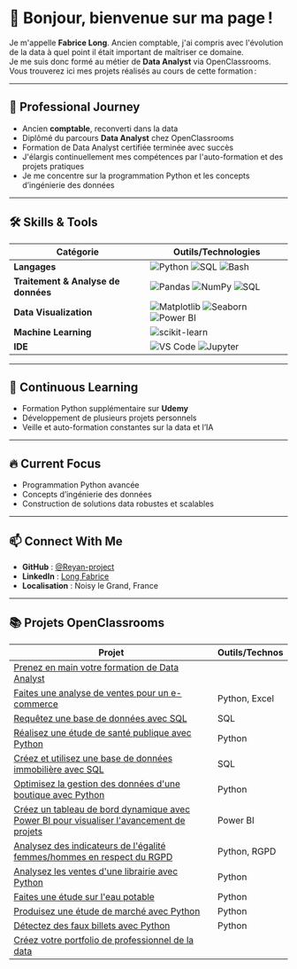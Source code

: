 # 👋 Bonjour, bienvenue sur ma page !

Je m'appelle **Fabrice Long**. Ancien comptable, j'ai compris avec l'évolution de la data à quel point il était important de maîtriser ce domaine.  
Je me suis donc formé au métier de **Data Analyst** via OpenClassrooms.  
Vous trouverez ici mes projets réalisés au cours de cette formation :

---

## 💼 Professional Journey

- Ancien **comptable**, reconverti dans la data
- Diplômé du parcours **Data Analyst** chez OpenClassrooms
- Formation de Data Analyst certifiée terminée avec succès
- J'élargis continuellement mes compétences par l'auto-formation et des projets pratiques
- Je me concentre sur la programmation Python et les concepts d’ingénierie des données

---

## 🛠 Skills & Tools

| Catégorie                     | Outils/Technologies                                                                              |
|-------------------------------|-------------------------------------------------------------------------------------------------|
| **Langages**                  | ![Python](https://img.shields.io/badge/Python-3776AB?style=flat&logo=python&logoColor=white) ![SQL](https://img.shields.io/badge/SQL-4479A1?style=flat&logo=postgresql&logoColor=white) ![Bash](https://img.shields.io/badge/Bash-4EAA25?style=flat&logo=gnubash&logoColor=white) |
| **Traitement & Analyse de données** | ![Pandas](https://img.shields.io/badge/Pandas-150458?style=flat&logo=pandas&logoColor=white) ![NumPy](https://img.shields.io/badge/Numpy-013243?style=flat&logo=numpy&logoColor=white) ![SQL](https://img.shields.io/badge/SQL-4479A1?style=flat&logo=postgresql&logoColor=white) |
| **Data Visualization**        | ![Matplotlib](https://img.shields.io/badge/Matplotlib-11557C?style=flat) ![Seaborn](https://img.shields.io/badge/Seaborn-3776AB?style=flat) ![Power BI](https://img.shields.io/badge/PowerBI-F2C811?style=flat&logo=powerbi&logoColor=black) |
| **Machine Learning**          | ![scikit-learn](https://img.shields.io/badge/scikit--learn-F7931E?style=flat&logo=scikit-learn&logoColor=white) |
| **IDE**                       | ![VS Code](https://img.shields.io/badge/VS%20Code-007ACC?style=flat&logo=visualstudiocode&logoColor=white) ![Jupyter](https://img.shields.io/badge/Jupyter-F37626?style=flat&logo=jupyter&logoColor=white) |

---

## 🌱 Continuous Learning

- Formation Python supplémentaire sur **Udemy**
- Développement de plusieurs projets personnels
- Veille et auto-formation constantes sur la data et l’IA

---

## 🔥 Current Focus

- Programmation Python avancée
- Concepts d’ingénierie des données
- Construction de solutions data robustes et scalables

---

## 📫 Connect With Me

- **GitHub** : [@Reyan-project](https://github.com/Reyan-project)
- **LinkedIn** : [Long Fabrice](https://www.linkedin.com/in/fabrice-long/)
- **Localisation** : Noisy le Grand, France

---

## 📚 Projets OpenClassrooms

| Projet                                                                                                      | Outils/Technos        |
|-------------------------------------------------------------------------------------------------------------|-----------------------|
| [Prenez en main votre formation de Data Analyst](#)                                                         |                       |
| [Faites une analyse de ventes pour un e-commerce](#)                                                        | Python, Excel         |
| [Requêtez une base de données avec SQL](#)                                                                  | SQL                   |
| [Réalisez une étude de santé publique avec Python](#)                                                       | Python                |
| [Créez et utilisez une base de données immobilière avec SQL](#)                                             | SQL                   |
| [Optimisez la gestion des données d'une boutique avec Python](#)                                            | Python                |
| [Créez un tableau de bord dynamique avec Power BI pour visualiser l'avancement de projets](#)               | Power BI              |
| [Analysez des indicateurs de l'égalité femmes/hommes en respect du RGPD](#)                                 | Python, RGPD          |
| [Analysez les ventes d'une librairie avec Python](#)                                                        | Python                |
| [Faites une étude sur l'eau potable](#)                                                                     | Python                |
| [Produisez une étude de marché avec Python](#)                                                              | Python                |
| [Détectez des faux billets avec Python](#)                                                                  | Python                |
| [Créez votre portfolio de professionnel de la data](#)                                                      |                       |

